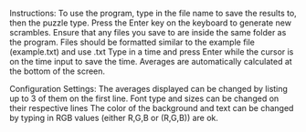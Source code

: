 Instructions:
To use the program, type in the file name to save the results to, then the puzzle type.
Press the Enter key on the keyboard to generate new scrambles.
Ensure that any files you save to are inside the same folder as the program.
Files should be formatted similar to the example file (example.txt) and use .txt
Type in a time and press Enter while the cursor is on the time input to save the time. 
Averages are automatically calculated at the bottom of the screen. 

Configuration Settings:
The averages displayed can be changed by listing up to 3 of them on the first line.
Font type and sizes can be changed on their respective lines
The color of the background and text can be changed by typing in RGB values (either R,G,B or (R,G,B)) are ok. 